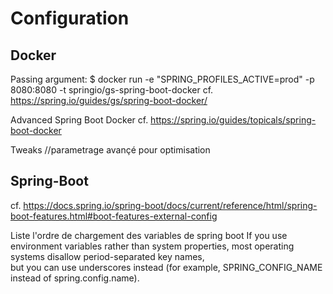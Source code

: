 # Configuration

## Docker
Passing argument:
$ docker run -e "SPRING_PROFILES_ACTIVE=prod" -p 8080:8080 -t springio/gs-spring-boot-docker
cf. https://spring.io/guides/gs/spring-boot-docker/

Advanced Spring Boot Docker
cf. https://spring.io/guides/topicals/spring-boot-docker

Tweaks  //parametrage avançé pour optimisation

## Spring-Boot
cf. https://docs.spring.io/spring-boot/docs/current/reference/html/spring-boot-features.html#boot-features-external-config

Liste l'ordre de chargement des variables de spring boot
If you use environment variables rather than system properties, most operating systems disallow period-separated key names,<br>
but you can use underscores instead (for example, SPRING_CONFIG_NAME instead of spring.config.name).

